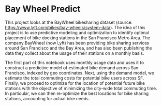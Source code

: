 # Bay Wheel Predict

This project looks at the BayWheel bikesharing dataset (source: https://www.lyft.com/bikes/bay-wheels/system-data). The idea of this project is to use predictive modeling and optimization to identify optimal placement of bike docking stations in the San Francisco Metro Area. The company BayWheel (now Lyft) has been providing bike sharing services around San Francisco and the Bay Area, and has also been publishing the data they collect about the usage of their stations on a monthly basis. 

The first part of this notebook uses monthly usage data and uses it to construct a predictive model of estimated bike demand across San Francisco, indexed by geo coordinates. Next, using the demand model, we estimate the total commuting costs for potential bike users across SF. Finally, we proceed to optimize for the location of potential future bike stations with the objective of minimizing the city-wide total commuting time. In particular, we can then re-optimize the best locations for bike sharing stations, accounting for actual bike needs. 
